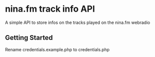 # nina.fm track info API

A simple API to store infos on the tracks played on the nina.fm webradio

## Getting Started

Rename credentials.example.php to credentials.php